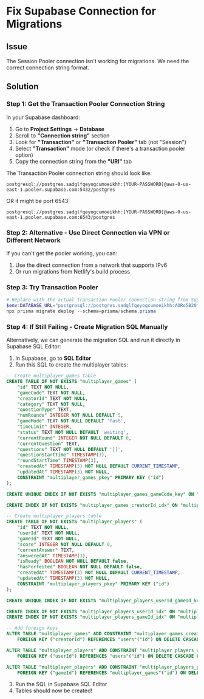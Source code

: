 # Fix Supabase Connection for Migrations

## Issue
The Session Pooler connection isn't working for migrations. We need the correct connection string format.

## Solution

### Step 1: Get the Transaction Pooler Connection String

In your Supabase dashboard:

1. Go to **Project Settings** → **Database**
2. Scroll to **"Connection string"** section
3. Look for **"Transaction"** or **"Transaction Pooler"** tab (not "Session")
4. Select **"Transaction"** mode (or check if there's a transaction pooler option)
5. Copy the connection string from the **"URI"** tab

The Transaction Pooler connection string should look like:
```
postgresql://postgres.sadglfqeyogcumoeikhh:[YOUR-PASSWORD]@aws-0-us-east-1.pooler.supabase.com:5432/postgres
```

OR it might be port 6543:
```
postgresql://postgres.sadglfqeyogcumoeikhh:[YOUR-PASSWORD]@aws-0-us-east-1.pooler.supabase.com:6543/postgres
```

### Step 2: Alternative - Use Direct Connection via VPN or Different Network

If you can't get the pooler working, you can:
1. Use the direct connection from a network that supports IPv6
2. Or run migrations from Netlify's build process

### Step 3: Try Transaction Pooler

```powershell
# Replace with the actual Transaction Pooler connection string from Supabase
$env:DATABASE_URL="postgresql://postgres.sadglfqeyogcumoeikhh:AORo5B20fJKjopBC@aws-0-us-east-1.pooler.supabase.com:5432/postgres"
npx prisma migrate deploy --schema=prisma/schema.prisma
```

### Step 4: If Still Failing - Create Migration SQL Manually

Alternatively, we can generate the migration SQL and run it directly in Supabase SQL Editor:

1. In Supabase, go to **SQL Editor**
2. Run this SQL to create the multiplayer tables:

```sql
-- Create multiplayer_games table
CREATE TABLE IF NOT EXISTS "multiplayer_games" (
    "id" TEXT NOT NULL,
    "gameCode" TEXT NOT NULL,
    "creatorId" TEXT NOT NULL,
    "category" TEXT NOT NULL,
    "questionType" TEXT,
    "numRounds" INTEGER NOT NULL DEFAULT 5,
    "gameMode" TEXT NOT NULL DEFAULT 'fast',
    "timeLimit" INTEGER,
    "status" TEXT NOT NULL DEFAULT 'waiting',
    "currentRound" INTEGER NOT NULL DEFAULT 0,
    "currentQuestion" TEXT,
    "questions" TEXT NOT NULL DEFAULT '[]',
    "questionStartTime" TIMESTAMP(3),
    "roundStartTime" TIMESTAMP(3),
    "createdAt" TIMESTAMP(3) NOT NULL DEFAULT CURRENT_TIMESTAMP,
    "updatedAt" TIMESTAMP(3) NOT NULL,
    CONSTRAINT "multiplayer_games_pkey" PRIMARY KEY ("id")
);

CREATE UNIQUE INDEX IF NOT EXISTS "multiplayer_games_gameCode_key" ON "multiplayer_games"("gameCode");

CREATE INDEX IF NOT EXISTS "multiplayer_games_creatorId_idx" ON "multiplayer_games"("creatorId");

-- Create multiplayer_players table
CREATE TABLE IF NOT EXISTS "multiplayer_players" (
    "id" TEXT NOT NULL,
    "userId" TEXT NOT NULL,
    "gameId" TEXT NOT NULL,
    "score" INTEGER NOT NULL DEFAULT 0,
    "currentAnswer" TEXT,
    "answeredAt" TIMESTAMP(3),
    "isReady" BOOLEAN NOT NULL DEFAULT false,
    "hasForfeited" BOOLEAN NOT NULL DEFAULT false,
    "createdAt" TIMESTAMP(3) NOT NULL DEFAULT CURRENT_TIMESTAMP,
    "updatedAt" TIMESTAMP(3) NOT NULL,
    CONSTRAINT "multiplayer_players_pkey" PRIMARY KEY ("id")
);

CREATE UNIQUE INDEX IF NOT EXISTS "multiplayer_players_userId_gameId_key" ON "multiplayer_players"("userId", "gameId");

CREATE INDEX IF NOT EXISTS "multiplayer_players_userId_idx" ON "multiplayer_players"("userId");
CREATE INDEX IF NOT EXISTS "multiplayer_players_gameId_idx" ON "multiplayer_players"("gameId");

-- Add foreign keys
ALTER TABLE "multiplayer_games" ADD CONSTRAINT "multiplayer_games_creatorId_fkey" 
    FOREIGN KEY ("creatorId") REFERENCES "users"("id") ON DELETE CASCADE ON UPDATE CASCADE;

ALTER TABLE "multiplayer_players" ADD CONSTRAINT "multiplayer_players_userId_fkey" 
    FOREIGN KEY ("userId") REFERENCES "users"("id") ON DELETE CASCADE ON UPDATE CASCADE;

ALTER TABLE "multiplayer_players" ADD CONSTRAINT "multiplayer_players_gameId_fkey" 
    FOREIGN KEY ("gameId") REFERENCES "multiplayer_games"("id") ON DELETE CASCADE ON UPDATE CASCADE;
```

3. Run the SQL in Supabase SQL Editor
4. Tables should now be created!

